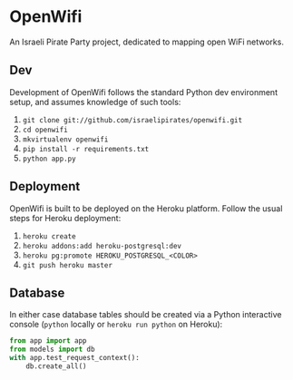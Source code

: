 OpenWifi
========

An Israeli Pirate Party project, dedicated to mapping open WiFi networks.

Dev
---
Development of OpenWifi follows the standard Python dev environment setup, and assumes knowledge of such tools:

 1. `git clone git://github.com/israelipirates/openwifi.git`
 2. `cd openwifi`
 3. `mkvirtualenv openwifi`
 4. `pip install -r requirements.txt`
 5. `python app.py`

Deployment
----------
OpenWifi is built to be deployed on the Heroku platform. Follow the usual steps for Heroku deployment:

 1. `heroku create`
 2. `heroku addons:add heroku-postgresql:dev`
 3. `heroku pg:promote HEROKU_POSTGRESQL_<COLOR>`
 4. `git push heroku master`

Database
--------
In either case database tables should be created via a Python interactive console (`python` locally or `heroku run python` on Heroku):

```python
from app import app
from models import db
with app.test_request_context():
    db.create_all()
```
